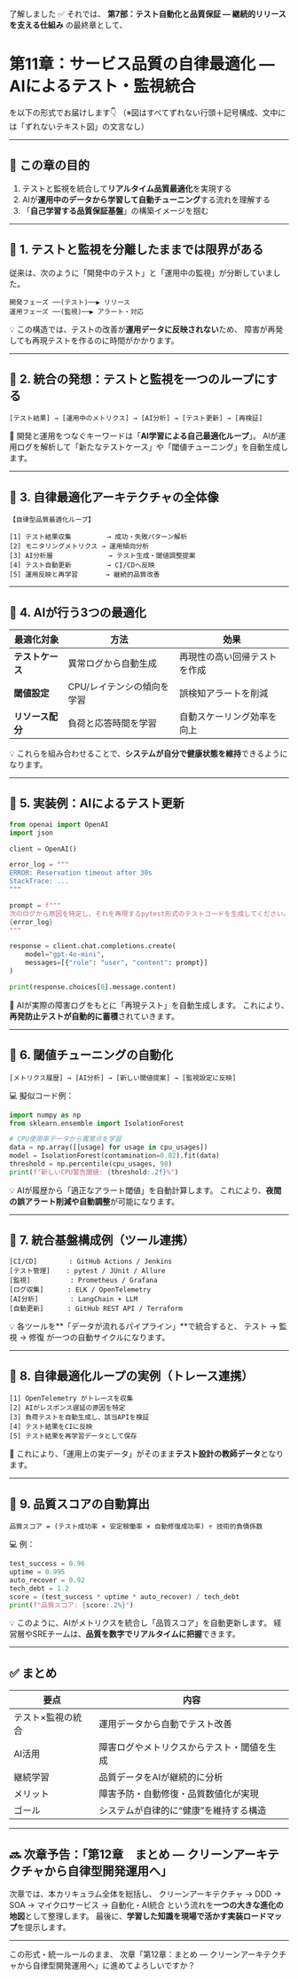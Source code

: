 了解しました ✅
それでは、
**第7部：テスト自動化と品質保証 ― 継続的リリースを支える仕組み**
の最終章として、

# 第11章：サービス品質の自律最適化 ― AIによるテスト・監視統合

を以下の形式でお届けします👇
（※図はすべてずれない行頭＋記号構成、文中には「ずれないテキスト図」の文言なし）

---

## 🎯 この章の目的

1. テストと監視を統合して**リアルタイム品質最適化**を実現する
2. AIが**運用中のデータから学習して自動チューニング**する流れを理解する
3. 「**自己学習する品質保証基盤**」の構築イメージを掴む

---

## 🧩 1. テストと監視を分離したままでは限界がある

従来は、次のように「開発中のテスト」と「運用中の監視」が分断していました。

```
開発フェーズ ──(テスト)──▶ リリース
運用フェーズ ──(監視)──▶ アラート・対応
```

💡 この構造では、テストの改善が**運用データに反映されない**ため、
障害が再発しても再現テストを作るのに時間がかかります。

---

## 🧩 2. 統合の発想：テストと監視を一つのループにする

```
[テスト結果] → [運用中のメトリクス] → [AI分析] → [テスト更新] → [再検証]
```

💬 開発と運用をつなぐキーワードは「**AI学習による自己最適化ループ**」。
AIが運用ログを解析して「新たなテストケース」や「閾値チューニング」を自動生成します。

---

## 🧩 3. 自律最適化アーキテクチャの全体像

```
【自律型品質最適化ループ】

[1] テスト結果収集         → 成功・失敗パターン解析
[2] モニタリングメトリクス → 運用傾向分析
[3] AI分析層              → テスト生成・閾値調整提案
[4] テスト自動更新         → CI/CDへ反映
[5] 運用反映と再学習       → 継続的品質改善

```

---

## 🧩 4. AIが行う3つの最適化

| 最適化対象      | 方法              | 効果             |
| ---------- | --------------- | -------------- |
| **テストケース** | 異常ログから自動生成      | 再現性の高い回帰テストを作成 |
| **閾値設定**   | CPU/レイテンシの傾向を学習 | 誤検知アラートを削減     |
| **リソース配分** | 負荷と応答時間を学習      | 自動スケーリング効率を向上  |

💡 これらを組み合わせることで、**システムが自分で健康状態を維持**できるようになります。

---

## 🧩 5. 実装例：AIによるテスト更新

```python
from openai import OpenAI
import json

client = OpenAI()

error_log = """
ERROR: Reservation timeout after 30s
StackTrace: ...
"""

prompt = f"""
次のログから原因を特定し、それを再現するpytest形式のテストコードを生成してください。
{error_log}
"""

response = client.chat.completions.create(
    model="gpt-4o-mini",
    messages=[{"role": "user", "content": prompt}]
)

print(response.choices[0].message.content)
```

💬 AIが実際の障害ログをもとに「再現テスト」を自動生成します。
これにより、**再発防止テストが自動的に蓄積**されていきます。

---

## 🧩 6. 閾値チューニングの自動化

```
[メトリクス履歴] → [AI分析] → [新しい閾値提案] → [監視設定に反映]
```

💻 擬似コード例：

```python
import numpy as np
from sklearn.ensemble import IsolationForest

# CPU使用率データから異常点を学習
data = np.array([[usage] for usage in cpu_usages])
model = IsolationForest(contamination=0.02).fit(data)
threshold = np.percentile(cpu_usages, 98)
print(f"新しいCPU警告閾値: {threshold:.2f}%")
```

💡 AIが履歴から「適正なアラート閾値」を自動計算します。
これにより、**夜間の誤アラート削減や自動調整**が可能になります。

---

## 🧩 7. 統合基盤構成例（ツール連携）

```
[CI/CD]        : GitHub Actions / Jenkins
[テスト管理]    : pytest / JUnit / Allure
[監視]          : Prometheus / Grafana
[ログ収集]      : ELK / OpenTelemetry
[AI分析]        : LangChain + LLM
[自動更新]      : GitHub REST API / Terraform
```

💡 各ツールを**「データが流れるパイプライン」**で統合すると、
テスト → 監視 → 修復 が一つの自動サイクルになります。

---

## 🧩 8. 自律最適化ループの実例（トレース連携）

```
[1] OpenTelemetry がトレースを収集
[2] AIがレスポンス遅延の原因を特定
[3] 負荷テストを自動生成し、該当APIを検証
[4] テスト結果をCIに反映
[5] テスト結果を再学習データとして保存
```

💬 これにより、「運用上の実データ」がそのまま**テスト設計の教師データ**となります。

---

## 🧩 9. 品質スコアの自動算出

```
品質スコア = (テスト成功率 × 安定稼働率 × 自動修復成功率) ÷ 技術的負債係数
```

💻 例：

```python
test_success = 0.96
uptime = 0.995
auto_recover = 0.92
tech_debt = 1.2
score = (test_success * uptime * auto_recover) / tech_debt
print(f"品質スコア: {score:.2%}")
```

💡 このように、AIがメトリクスを統合し「品質スコア」を自動更新します。
経営層やSREチームは、**品質を数字でリアルタイムに把握**できます。

---

## ✅ まとめ

| 要点        | 内容                    |
| --------- | --------------------- |
| テスト×監視の統合 | 運用データから自動でテスト改善       |
| AI活用      | 障害ログやメトリクスからテスト・閾値を生成 |
| 継続学習      | 品質データをAIが継続的に分析       |
| メリット      | 障害予防・自動修復・品質数値化が実現    |
| ゴール       | システムが自律的に“健康”を維持する構造  |

---

## 🔜 次章予告：「第12章　まとめ ― クリーンアーキテクチャから自律型開発運用へ」

次章では、本カリキュラム全体を総括し、
クリーンアーキテクチャ → DDD → SOA → マイクロサービス → 自動化・AI統合
という流れを**一つの大きな進化の地図**として整理します。
最後に、**学習した知識を現場で活かす実装ロードマップ**を提示します。

---

この形式・統一ルールのまま、
次章「第12章：まとめ ― クリーンアーキテクチャから自律型開発運用へ」に進めてよろしいですか？
